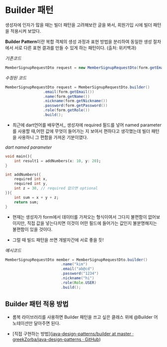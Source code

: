 # Builder 패턴

생성자에 인자가 많을 때는 빌더 패턴을 고려해보란 글을 봐서, 회원가입 시에 빌더 패턴을 적용시켜 보았다.

**Builder Pattern**이란 복합 객체의 생성 과정과 표현 방법을 분리하여 동일한 생성 절차에서 서로 다른 표현 결과를 만들 수 있게 하는 패턴이다. (출처: 위키백과)

*기존코드*

```java
MemberSignupRequestDto request = new MemberSignupRequestDto(form.getEmail(), form.getPassword(), form.getName(), form.getRole(), form.getNickname());
```

*수정된 코드*

```java
MemberSignupRequestDto request = MemberSignupRequestDto.builder()
                 .email(form.getEmail())
                 .name(form.getName())
                 .nickname(form.getNickname())
                 .password(form.getPassword())
                 .role(form.getRole())
                 .build();
```

* 최근에 dart언어를 배우면서,, 생성자에 required 필드를 넣어 named parameter를 사용할 때,어떤 값에 무엇이 들어가는 지 보여서 편하다고 생각했는데 빌더 패턴을 사용하니 그 편함을 가져온 기분이였다.

*dart named parameter*

```dart
void main(){
    int result1 = addNumbers(x: 10, y: 20);
}

int addNumbers({
    required int x,
    required int y,
    int z = 30, // required 없으면 optional
}){
    int sum = x + y + z;
    return sum;
}
```

* 현재는 생성자가 form에서 데이터를 가져오는 형식이여서 그다지 불편함이 없어보이지만, 직접 값을 넣는다치면 이것이 어떤 필드에 들어가는 값인지 불분명해지는 불편함이 있을 것이다.

* 그럴 때 빌드 패턴을 쓰면 개발자간에 서로 좋을 듯!

*예시코드*

```java
MemberSignupRequestDto member = MemberSignupRequestDto.builder()
                         .name("kim")
                         .email("ab@cd")
                         .password("1234")
                         .nickname("hi")
                         .role(Role.USER)
                         .build();
```



## Builder 패턴 적용 방법

* 롬복 라이브러리를 사용하면 Builder 패턴을 쓰고 싶은 클래스 위에 @Builder 어노테이션만 달아주면 된다.

* [직접 구현하는 방법]([java-design-patterns/builder at master · greekZorba/java-design-patterns · GitHub](https://github.com/greekZorba/java-design-patterns/tree/master/builder))


